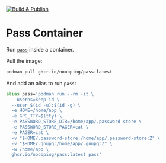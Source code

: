 [![Build & Publish](https://github.com/noobping/pass/actions/workflows/docker.yml/badge.svg)](https://github.com/noobping/pass/actions/workflows/docker.yml)

# Pass Container

Run [`pass`](https://www.passwordstore.org/) inside a container.

Pull the image:

```sh
podman pull ghcr.io/noobping/pass:latest
```

And add an alias to run `pass`:

```sh
alias pass='podman run --rm -it \
  --userns=keep-id \
  --user $(id -u):$(id -g) \
  -e HOME=/home/app \
  -e GPG_TTY=$(tty) \
  -e PASSWORD_STORE_DIR=/home/app/.password-store \
  -e PASSWORD_STORE_PAGER=cat \
  -e PAGER=cat \
  -v "$HOME/.password-store:/home/app/.password-store:Z" \
  -v "$HOME/.gnupg:/home/app/.gnupg:Z" \
  -w /home/app \
  ghcr.io/noobping/pass:latest pass'
```
